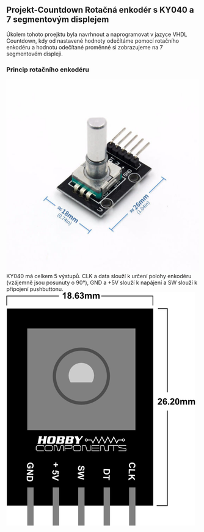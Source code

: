 ## Projekt-Countdown Rotačná enkodér s KY040 a 7 segmentovým displejem 
Úkolem tohoto proejktu byla navrhnout a naprogramovat v jazyce VHDL Countdown, kdy od nastavené hodnoty odečítáme pomocí rotačního enkodéru a hodnotu odečítané proměnné si zobrazujeme na 7 segmentovém displeji. 

### Princip rotačního enkodéru 

![KY040](https://github.com/xstupk04/Digital-electronics-1/blob/master/Labs/Project%20/Image/Rotary-Encoder-Module-Brick-Sensor-Development-for-Ky-040.jpg)
KY040 má celkem 5 výstupů. CLK a data slouží k určení polohy enkodéru (vzájemně jsou posunuty o 90°), GND a +5V slouží k napájení a SW slouží k připojení pushbuttonu. 
![KY040-Pins](https://github.com/xstupk04/Digital-electronics-1/blob/master/Labs/Project%20/Image/Rotary_Encoder_Pinout_and_PCB%20Dimensions.png)

